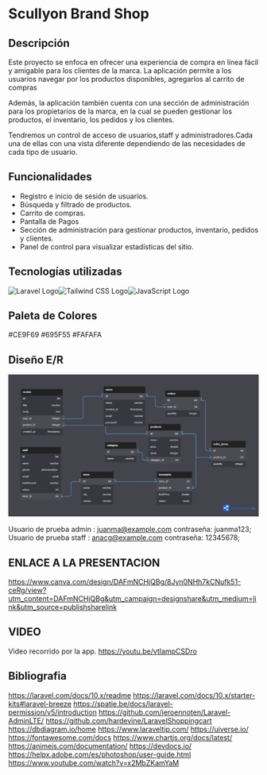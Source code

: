 # Scullyon Brand Shop

## Descripción
Este proyecto se enfoca en ofrecer una experiencia de compra en línea fácil y amigable para los clientes de la marca. La aplicación permite a los usuarios navegar por los productos disponibles, agregarlos al carrito de compras 

Además, la aplicación también cuenta con una sección de administración para los propietarios de la marca, en la cual se pueden gestionar los productos, el inventario, los pedidos y los clientes.

Tendremos un control de acceso de usuarios,staff y administradores.Cada una de ellas con una vista diferente dependiendo de las necesidades de cada tipo de usuario.

## Funcionalidades

- Registro e inicio de sesión de usuarios.
- Búsqueda y filtrado de productos.
- Carrito de compras.
- Pantalla de Pagos
- Sección de administración para gestionar productos, inventario, pedidos y clientes.
- Panel de control para visualizar estadísticas del sitio.

## Tecnologías utilizadas

<img src="https://laravel.com/assets/img/components/logo-laravel.svg" alt="Laravel Logo" width="50"/><img src="https://seeklogo.com/images/T/tailwind-css-logo-5AD4175897-seeklogo.com.png" alt="Tailwind CSS Logo" width="50"/><img src="https://upload.wikimedia.org/wikipedia/commons/9/99/Unofficial_JavaScript_logo_2.svg" alt="JavaScript Logo" width="50"/>

## Paleta de Colores

#CE9F69
#695F55
#FAFAFA

## Diseño E/R
![Imagen del diseño de la base de datos](https://github.com/juanmaparrado/ScullyonBrand_TFG/blob/main/Modelo%20E-R.png)


Usuario de prueba admin : juanma@example.com contraseña: juanma123;
Usuario de prueba staff : anacg@example.com contraseña: 12345678;

## ENLACE A LA PRESENTACION

https://www.canva.com/design/DAFmNCHjQBg/8Jyn0NHh7kCNufk51-ceRg/view?utm_content=DAFmNCHjQBg&utm_campaign=designshare&utm_medium=link&utm_source=publishsharelink

## VIDEO 
Video recorrido por la app.
https://youtu.be/vtIampCSDro

## Bibliografia
https://laravel.com/docs/10.x/readme
https://laravel.com/docs/10.x/starter-kits#laravel-breeze
https://spatie.be/docs/laravel-permission/v5/introduction
https://github.com/jeroennoten/Laravel-AdminLTE/
https://github.com/hardevine/LaravelShoppingcart
https://dbdiagram.io/home
https://www.laraveltip.com/
https://uiverse.io/
https://fontawesome.com/docs
https://www.chartjs.org/docs/latest/
https://animejs.com/documentation/
https://devdocs.io/
https://helpx.adobe.com/es/photoshop/user-guide.html
https://www.youtube.com/watch?v=x2MbZKamYaM




